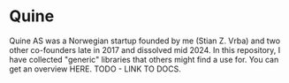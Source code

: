 # Quine

Quine AS was a Norwegian startup founded by me (Stian Z. Vrba) and two other co-founders late in 2017 and dissolved mid 2024.
In this repository, I have collected "generic" libraries that others might find a use for.  You can get an overview HERE. TODO - LINK TO DOCS.

